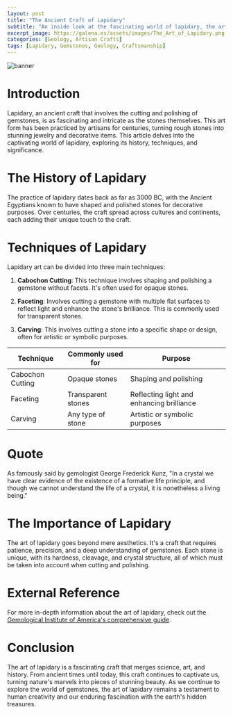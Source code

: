 ```yaml
---
layout: post
title: "The Ancient Craft of Lapidary"
subtitle: "An inside look at the fascinating world of lapidary, the art of cutting and polishing gemstones."
excerpt_image: https://galena.es/assets/images/The_Art_of_Lapidary.png
categories: [Geology, Artisan Crafts]
tags: [Lapidary, Gemstones, Geology, Craftsmanship]
---
```


![banner](https://galena.es/assets/images/The_Art_of_Lapidary.png "Image showcasing the intricate craft of lapidary, highlighting the skillful process of cutting and polishing gemstones into stunning works of art, blending geology with artisan craftsmanship.")

# Introduction

Lapidary, an ancient craft that involves the cutting and polishing of gemstones, is as fascinating and intricate as the stones themselves. This art form has been practiced by artisans for centuries, turning rough stones into stunning jewelry and decorative items. This article delves into the captivating world of lapidary, exploring its history, techniques, and significance.

# The History of Lapidary

The practice of lapidary dates back as far as 3000 BC, with the Ancient Egyptians known to have shaped and polished stones for decorative purposes. Over centuries, the craft spread across cultures and continents, each adding their unique touch to the craft.

# Techniques of Lapidary

Lapidary art can be divided into three main techniques:

1. **Cabochon Cutting**: This technique involves shaping and polishing a gemstone without facets. It's often used for opaque stones.

2. **Faceting**: Involves cutting a gemstone with multiple flat surfaces to reflect light and enhance the stone's brilliance. This is commonly used for transparent stones.

3. **Carving**: This involves cutting a stone into a specific shape or design, often for artistic or symbolic purposes.

| Technique | Commonly used for | Purpose |
|-----------|-------------------|---------|
| Cabochon Cutting | Opaque stones | Shaping and polishing |
| Faceting | Transparent stones | Reflecting light and enhancing brilliance |
| Carving | Any type of stone | Artistic or symbolic purposes |

# Quote

As famously said by gemologist George Frederick Kunz, "In a crystal we have clear evidence of the existence of a formative life principle, and though we cannot understand the life of a crystal, it is nonetheless a living being."

# The Importance of Lapidary

The art of lapidary goes beyond mere aesthetics. It's a craft that requires patience, precision, and a deep understanding of gemstones. Each stone is unique, with its hardness, cleavage, and crystal structure, all of which must be taken into account when cutting and polishing.

# External Reference

For more in-depth information about the art of lapidary, check out the [Gemological Institute of America's comprehensive guide](https://www.gia.edu/gem-cutting).

# Conclusion

The art of lapidary is a fascinating craft that merges science, art, and history. From ancient times until today, this craft continues to captivate us, turning nature's marvels into pieces of stunning beauty. As we continue to explore the world of gemstones, the art of lapidary remains a testament to human creativity and our enduring fascination with the earth's hidden treasures.